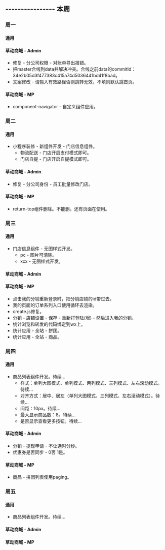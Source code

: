 ## ---------------- 本周

### 周一
#### 通用
#### 草动商城 - Admin
* 修复 - 分公司权限 - 对账单导出报错。
* 把master合线到data并解决冲突。合线之前data的commitId：34e2b05d3f477383c415a74d5036441bd41f8bad。
* 文案修改 - 请输入有效路径否则跳转无效，不填则默认跳首页。
#### 草动商城 - MP
* component-navigator - 自定义组件应用。

### 周二
#### 通用
* 小程序装修 - 新组件开发 - 门店信息组件。
  - 物流配送 - 门店开启支付模式即可。
  - 门店自提 - 门店开启自提模式即可。
#### 草动商城 - Admin
* 修复 - 分公司身份 - 员工批量修改门店。
#### 草动商城 - MP
* return-top组件删除。不能删。还有页面在使用。

### 周三
#### 通用
* 门店信息组件 - 无图样式开发。
  - pc - 图片可清除。
  - xcx - 无图样式开发。
#### 草动商城 - Admin
#### 草动商城 - MP
* 点击我的分销重新登录时，把分销店铺的id带过去。
* 我的页面的订单系列入口使用循环去渲染。
* create.js修复。
* 分销 - 店铺设置 - 保存 - 重新打登陆(增) - 然后进入我的分销。
* 统计浏览和转发的代码绑定到wx上。
* 统计应用 - 全站 - 拼团。
* 统计应用 - 全站 - 商品。

### 周四
#### 通用
* 商品列表组件开发。待续...
  - 样式：单列大图模式、单列模式、两列模式、三列模式、左右滚动模式。待续...
  - 对齐方式：居中、居左（单列大图模式、三列模式、左右滚动模式）。待续...
  - 间距：10px。待续...
  - 最大显示商品数：8。待续...
  - 是否显示查看更多按钮。待续...
#### 草动商城 - Admin
* 分销 - 提现申请 - 不让选时分秒。
* 优惠券是否同步 - 0否 1是。
#### 草动商城 - MP
* 商品 - 拼团列表使用paging。

### 周五
#### 通用
* 商品列表组件开发。待续...
#### 草动商城 - Admin
#### 草动商城 - MP
